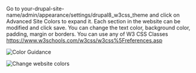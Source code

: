 Go to your-drupal-site-name/admin/appearance/settings/drupal8\_w3css\_theme and click on Advanced Site Colors to expand it. Each section in the website can be modified and click save. You can change the text color, background color, padding, margin or borders. You can use any of W3 CSS Classes <https://www.w3schools.com/w3css/w3css%5Freferences.asp>

![Color Guidance](https://www.drupal.org/files/drupal8-w3css-theme-color-guidance.jpg)

![Change website colors](https://www.drupal.org/files/advance-colors-1.png)